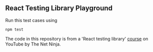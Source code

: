## React Testing Library Playground

Run this test cases using

```
npm test
```

The code in this repository is from a 'React testing library' [course](https://www.youtube.com/watch?v=7dTTFW7yACQ&list=PL4cUxeGkcC9gm4_-5UsNmLqMosM-dzuvQ) on YouTube by The Net Ninja.
